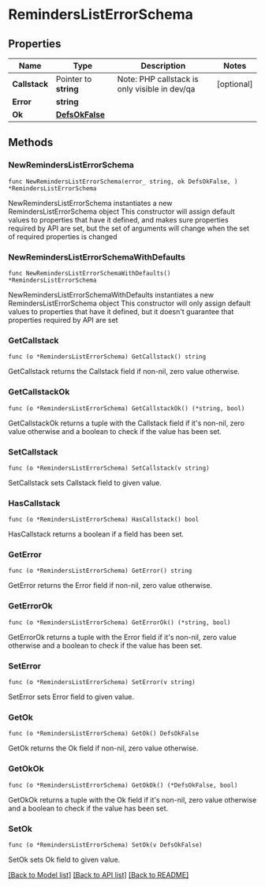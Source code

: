 # RemindersListErrorSchema

## Properties

Name | Type | Description | Notes
------------ | ------------- | ------------- | -------------
**Callstack** | Pointer to **string** | Note: PHP callstack is only visible in dev/qa | [optional] 
**Error** | **string** |  | 
**Ok** | [**DefsOkFalse**](DefsOkFalse.md) |  | 

## Methods

### NewRemindersListErrorSchema

`func NewRemindersListErrorSchema(error_ string, ok DefsOkFalse, ) *RemindersListErrorSchema`

NewRemindersListErrorSchema instantiates a new RemindersListErrorSchema object
This constructor will assign default values to properties that have it defined,
and makes sure properties required by API are set, but the set of arguments
will change when the set of required properties is changed

### NewRemindersListErrorSchemaWithDefaults

`func NewRemindersListErrorSchemaWithDefaults() *RemindersListErrorSchema`

NewRemindersListErrorSchemaWithDefaults instantiates a new RemindersListErrorSchema object
This constructor will only assign default values to properties that have it defined,
but it doesn't guarantee that properties required by API are set

### GetCallstack

`func (o *RemindersListErrorSchema) GetCallstack() string`

GetCallstack returns the Callstack field if non-nil, zero value otherwise.

### GetCallstackOk

`func (o *RemindersListErrorSchema) GetCallstackOk() (*string, bool)`

GetCallstackOk returns a tuple with the Callstack field if it's non-nil, zero value otherwise
and a boolean to check if the value has been set.

### SetCallstack

`func (o *RemindersListErrorSchema) SetCallstack(v string)`

SetCallstack sets Callstack field to given value.

### HasCallstack

`func (o *RemindersListErrorSchema) HasCallstack() bool`

HasCallstack returns a boolean if a field has been set.

### GetError

`func (o *RemindersListErrorSchema) GetError() string`

GetError returns the Error field if non-nil, zero value otherwise.

### GetErrorOk

`func (o *RemindersListErrorSchema) GetErrorOk() (*string, bool)`

GetErrorOk returns a tuple with the Error field if it's non-nil, zero value otherwise
and a boolean to check if the value has been set.

### SetError

`func (o *RemindersListErrorSchema) SetError(v string)`

SetError sets Error field to given value.


### GetOk

`func (o *RemindersListErrorSchema) GetOk() DefsOkFalse`

GetOk returns the Ok field if non-nil, zero value otherwise.

### GetOkOk

`func (o *RemindersListErrorSchema) GetOkOk() (*DefsOkFalse, bool)`

GetOkOk returns a tuple with the Ok field if it's non-nil, zero value otherwise
and a boolean to check if the value has been set.

### SetOk

`func (o *RemindersListErrorSchema) SetOk(v DefsOkFalse)`

SetOk sets Ok field to given value.



[[Back to Model list]](../README.md#documentation-for-models) [[Back to API list]](../README.md#documentation-for-api-endpoints) [[Back to README]](../README.md)


